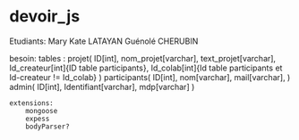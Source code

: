 # devoir_js

Etudiants: 
    Mary Kate LATAYAN
    Guénolé CHERUBIN




besoin:
    tables : 
        projet(
                ID[int],
                nom_projet[varchar],
                text_projet[varchar],
                Id_createur[int]{ID table participants},
                Id_colab[int]{Id table participants et Id-createur != Id_colab}
                )
        participants(
                    ID[int],
                    nom[varchar],
                    mail[varchar],
                    )
        admin(
                    ID[int],
                    Identifiant[varchar],
                    mdp[varchar]
        )




    extensions:
        mongoose
        expess
        bodyParser?

